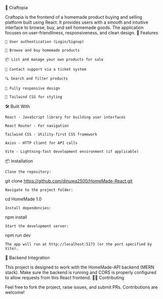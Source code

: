 
🏡 Craftopia

Craftopia is the frontend of a homemade product buying and selling platform built using React. It provides users with a smooth and intuitive interface to browse, buy, and sell homemade goods. The application focuses on user-friendliness, responsiveness, and clean design.
🚀 Features

    🔐 User authentication (Login/Signup)

    🛒 Browse and buy homemade products

    📦 List and manage your own products for sale

    💬 Contact support via a ticket system

    🔍 Search and filter products

    📱 Fully responsive design

    🎨 Tailwind CSS for styling

🛠️ Built With

    React - JavaScript library for building user interfaces

    React Router - For navigation

    Tailwind CSS - Utility-first CSS framework

    Axios - HTTP client for API calls

    Vite - Lightning-fast development environment (if applicable)

📦 Installation

    Clone the repository:

git clone https://github.com/dinuwa2500/HomeMade-React.git


    Navigate to the project folder:

cd HomeMade 1.0

    Install dependencies:

npm install

    Start the development server:

npm run dev

    The app will run at http://localhost:5173 (or the port specified by Vite).

🔗 Backend Integration

This project is designed to work with the HomeMade-API backend (MERN stack). Make sure the backend is running and CORS is properly configured to allow requests from this React frontend.
👨‍💻 Contributing

Feel free to fork the project, raise issues, and submit PRs. Contributions are welcome!


